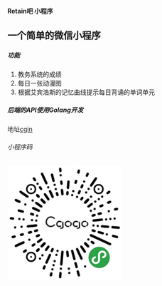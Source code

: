 #### Retain吧 小程序


一个简单的微信小程序
-----

##### 功能

1. 教务系统的成绩
2. 每日一张动漫图
3. 根据艾宾浩斯的记忆曲线提示每日背诵的单词单元

##### 后端的API使用Golang开发
地址[cgin](https://github.com/pkmm/cgin)

###### 小程序码
![image](https://github.com/pkmm/cgogo/blob/master/images/cgogo.jpg)